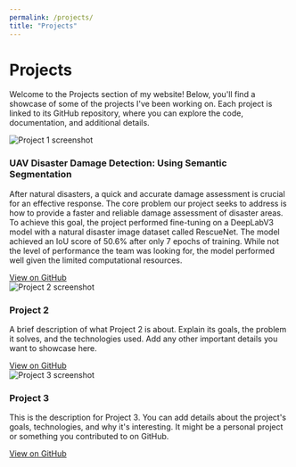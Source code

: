 ```yaml
---
permalink: /projects/
title: "Projects"
---
```


<div class="projects-page">

  <h1>Projects</h1>
  <p>Welcome to the Projects section of my website! Below, you'll find a showcase of some of the projects I've been working on. Each project is linked to its GitHub repository, where you can explore the code, documentation, and additional details.</p>

  <div class="projects-grid">
    <!-- Project 1 -->
    <div class="project-card">
      <img src="{{ site.baseurl }}/assets/images/seg1.png" alt="Project 1 screenshot" />
      <h3>UAV Disaster Damage Detection: Using Semantic Segmentation</h3>
      <p>After natural disasters, a quick and accurate damage assessment is crucial for an effective response. The core problem our project seeks to address is how to provide a faster and reliable damage assessment of disaster areas. To achieve this goal, the project performed fine-tuning on a DeepLabV3 model with a natural disaster image dataset called RescueNet. The model achieved an IoU score of 50.6% after only 7 epochs of training. While not the level of performance the team was looking for, the model performed well given the limited computational resources.</p>
      <a href="https://github.com/Jhansen19/DisasterRecoverySegmentation" target="_blank">View on GitHub</a>
    </div>

  <div class="projects-grid">
    <!-- Project 2 -->
    <div class="project-card">
      <img src="{{ site.baseurl }}/assets/images/photo.jpg" alt="Project 2 screenshot" />
      <h3>Project 2</h3>
      <p>A brief description of what Project 2 is about. Explain its goals, the problem it solves, and the technologies used. Add any other important details you want to showcase here.</p>
      <a href="https://github.com/your-username/project2" target="_blank">View on GitHub</a>
    </div>

  <div class="projects-grid">
    <!-- Project 3 -->
    <div class="project-card">
      <img src="{{ site.baseurl }}/assets/images/photo.jpg" alt="Project 3 screenshot" />
      <h3>Project 3</h3>
      <p>This is the description for Project 3. You can add details about the project's goals, technologies, and why it's interesting. It might be a personal project or something you contributed to on GitHub.</p>
      <a href="https://github.com/your-username/project3" target="_blank">View on GitHub</a>
    </div>
  </div>

</div>

